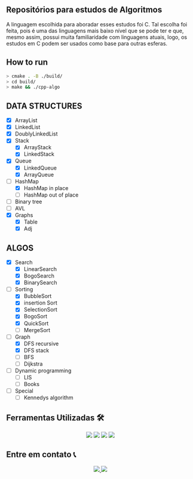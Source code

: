 ## Repositórios para estudos de Algoritmos

A linguagem escolhida para aboradar esses estudos foi C. Tal escolha foi feita, pois é uma das linguagens mais baixo nível que se pode ter e que, mesmo assim, possui muita familiaridade com linguagens atuais, logo, os estudos em C podem ser usados como base para outras esferas.

## How to run

```sh
> cmake . -B ./build/
> cd build/
> make && ./cpp-algo
```

## DATA STRUCTURES

-   [x] ArrayList
-   [x] LinkedList
-   [x] DoublyLinkedList
-   [x] Stack
    -   [x] ArrayStack
    -   [x] LinkedStack
-   [x] Queue
    -   [x] LinkedQueue
    -   [x] ArrayQueue
-   [ ] HashMap
    -   [x] HashMap in place
    -   [ ] HashMap out of place
-   [ ] Binary tree
-   [ ] AVL
-   [x] Graphs
    -   [x] Table
    -   [x] Adj

## ALGOS

-   [x] Search
    -   [x] LinearSearch
    -   [x] BogoSearch
    -   [x] BinarySearch
-   [ ] Sorting
    -   [x] BubbleSort
    -   [x] insertion Sort
    -   [x] SelectionSort
    -   [x] BogoSort
    -   [x] QuickSort
    -   [ ] MergeSort
-   [ ] Graph
    -   [x] DFS recursive
    -   [x] DFS stack
    -   [ ] BFS
    -   [ ] Dijkstra
-   [ ] Dynamic programming
    -   [ ] LIS
    -   [ ] Books
-   [ ] Special
    -   [ ] Kennedys algorithm

## Ferramentas Utilizadas 🛠️

<p align="center">
    <img src="https://img.shields.io/badge/c++-%2300599C.svg?style=for-the-badge&logo=c%2B%2B&logoColor=white" />
    <img src="https://img.shields.io/badge/CMake-%23008FBA.svg?style=for-the-badge&logo=cmake&logoColor=white">
    <img src="https://img.shields.io/badge/Git-E34F26?style=for-the-badge&logo=git&logoColor=white" />
    <img src="https://img.shields.io/badge/c-%2300599C.svg?style=for-the-badge&logo=c&logoColor=white">
</p>

## Entre em contato 📞

<p align="center">
<a href="https://www.linkedin.com/in/luis-felipe-vanin-martins-5a5b38215">
<img src="https://img.shields.io/badge/-LinkedIn-black.svg?style=for-the-badge&logo=linkedin&colorB=blue">
</a>
<a href="mailto:luisfvanin2@gmail.com">
<img src="https://img.shields.io/badge/Gmail:%20luisfvanin2@gmail.com-D14836?style=for-the-badge&logo=gmail&logoColor=white">
</a>
</p>

